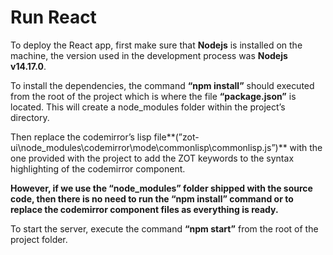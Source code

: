 # Run React

To deploy the React app, first make sure that **Nodejs** is installed on the machine, the version used in the development process was **Nodejs v14.17.0**.

To install the dependencies, the command **“npm install”** should executed from the root of the project which is where the file **“package.json”** is located. This will create a node_modules folder within the project’s directory.

Then replace the codemirror’s lisp file**(”zot-ui\node_modules\codemirror\mode\commonlisp\commonlisp.js”)** with the one provided with the project to add the ZOT keywords to the syntax highlighting of the codemirror component.

**However, if we use the “node_modules” folder shipped with the source code, then there is no need to run the “npm install” command or to replace the codemirror component files as everything is ready.**

To start the server, execute the command **“npm start”** from the root of the project folder. 